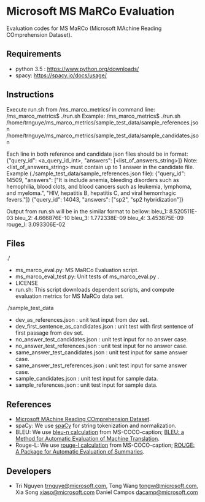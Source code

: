 Microsoft MS MaRCo Evaluation
===================

Evaluation codes for MS MaRCo (Microsoft MAchine Reading COmprehension Dataset).

## Requirements ##
- python 3.5 : https://www.python.org/downloads/
- spacy: https://spacy.io/docs/usage/

## Instructions ##
Execute run.sh from /ms_marco_metrics/ in command line:
/ms_marco_metrics$ ./run.sh <path to reference json file> <path to candidate json file>
Example:
/ms_marco_metrics$ ./run.sh /home/trnguye/ms_marco_metrics/sample_test_data/sample_references.json /home/trnguye/ms_marco_metrics/sample_test_data/sample_candidates.json

Each line in both reference and candidate json files should be in format:
{"query_id": <a_query_id_int>, "answers": [<list_of_answers_string>]}
Note: <list_of_answers_string> must contain up to 1 answer in the candidate file.
Example (./sample_test_data/sample_references.json file):
{"query_id": 14509, "answers": ["It is include anemia, bleeding disorders such as hemophilia, blood clots, and blood cancers such as leukemia, lymphoma, and myeloma.", "HIV, hepatitis B, hepatitis C, and viral hemorrhagic fevers."]}
{"query_id": 14043, "answers": ["sp2", "sp2 hybridization"]}

Output from run.sh will be in the similar format to bellow:
bleu_1: 8.520511E-03
bleu_2: 4.666876E-10
bleu_3: 1.772338E-09
bleu_4: 3.453875E-09
rouge_l: 3.093306E-02

## Files ##
./
- ms_marco_eval.py: MS MaRCo Evaluation script.
- ms_marco_eval_test.py: Unit tests of ms_marco_eval.py .
- LICENSE
- run.sh: This script downloads dependent scripts, and compute evaluation metrics for MS MaRCo data set.

./sample_test_data
- dev_as_references.json : unit test input from dev set.
- dev_first_sentence_as_candidates.json : unit test with first sentence of first passage from dev set.
- no_answer_test_candidates.json : unit test input for no answer case.
- no_answer_test_references.json : unit test input for no answer case.
- same_answer_test_candidates.json : unit test input for same answer case.
- same_answer_test_references.json : unit test input for same answer case.
- sample_candidates.json : unit test input for sample data.
- sample_references.json : unit test input for sample data.

## References ##
- [Microsoft MAchine Reading COmprehension Dataset](https://arxiv.org/pdf/1611.09268v1.pdf).
- spaCy: We use [spaCy](https://spacy.io) for string tokenization and normalization.
- BLEU: We use [bleu-n calculation](https://github.com/tylin/coco-caption/tree/master/pycocoevalcap/bleu) from MS-COCO-caption; [BLEU: a Method for Automatic Evaluation of Machine Translation](http://www.aclweb.org/anthology/P02-1040.pdf).
- Rouge-L: We use [rouge-l calculation](https://github.com/tylin/coco-caption/tree/master/pycocoevalcap/rouge) from MS-COCO-caption; [ROUGE: A Package for Automatic Evaluation of Summaries](http://anthology.aclweb.org/W/W04/W04-1013.pdf).

## Developers ##
- Tri Nguyen <trnguye@microsoft.com>, Tong Wang <tongw@microsoft.com>, Xia Song <xiaso@microsoft.com> Daniel Campos <dacamp@microsoft.com>